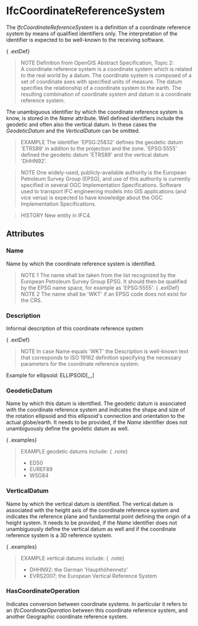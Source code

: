 # IfcCoordinateReferenceSystem

The _IfcCoordinateReferenceSystem_ is a definition of a coordinate reference system by means of qualified identifiers only. The interpretation of the identifier is expected to be well-known to the receiving software.

{ .extDef}
> NOTE  Definition from OpenGIS Abstract Specification, Topic 2:  
> A coordinate reference system is a coordinate system which is related to the real world by a datum. The coordinate system is composed of a set of coordinate axes with specified units of measure. The datum specifies the relationship of a coordinate system to the earth. The resulting combination of coordinate system and datum is a coordinate reference system.

The unambiguous identifier by which the coordinate reference system is know, is stored in the _Name_ attribute. Well defined identifiers include the geodetic and often also the vertical datum. In these cases the _GeodeticDatum_ and the _VerticalDatum_ can be omitted.

> EXAMPLE  The identifier 'EPSG:25832' defines the geodetic datum 'ETRS89' in additon to the projection and the zone. 'EPSG:5555' defined the geodetic datum 'ETRS89' and the vertical datum 'DHHN92'.

> NOTE  One widely-used, publicly-available authority is the European Petroleum Survey Group (EPSG), and use of this authority is currently specified in several OGC Implementation Specifications. Software used to transport IFC engineering models into GIS applications (and vice versa) is expected to have knowledge about the OGC Implementation Specifications.

> HISTORY  New entity in IFC4.

## Attributes

### Name
Name by which the coordinate reference system is identified.
> NOTE 1  The name shall be taken from the list recognized by the European Petroleum Survey Group EPSG. It should then be qualified by the EPSG name space, for example as 'EPSG:5555'.
{ .extDef}
> NOTE 2  The name shall be 'WKT' if an EPSG code does not exist for the CRS.

### Description
Informal description of this coordinate reference system 

{ .extDef}
> NOTE  In case Name equals 'WKT' the Description is well-known text that corresponds to ISO 19162 definition specifying the necessary parameters for the coordinate reference system.

Example for ellipsoid:
ELLIPSOID[<name>,<major axis>,<inverse flattening>,<length unit>]

### GeodeticDatum
Name by which this datum is identified. The geodetic datum is associated with the coordinate reference system and indicates the shape and size of the rotation ellipsoid and this ellipsoid's connection and orientation to the actual globe/earth. It needs to be provided, if the _Name_ identifier does not unambiguously define the geodetic datum as well.

{ .examples}
> EXAMPLE  geodetic datums include: { .note}
> * ED50
> * EUREF89
> * WSG84

### VerticalDatum
Name by which the vertical datum is identified. The vertical datum is associated with the height axis of the coordinate reference system and indicates the reference plane and fundamental point defining the origin of a height system. It needs to be provided, if the _Name_ identifier does not unambiguously define the vertical datum as well and if the coordinate reference system is a 3D reference system.

{ .examples}
> EXAMPLE  vertical datums include: { .note}
> * DHHN92: the German 'Haupth&ouml;hennetz'
> * EVRS2007; the European Vertical Reference System

### HasCoordinateOperation
Indicates conversion between coordinate systems. In particular it refers to an _IfcCoordinateOperation_ between this coordinate reference system, and another Geographic coordinate reference system.
